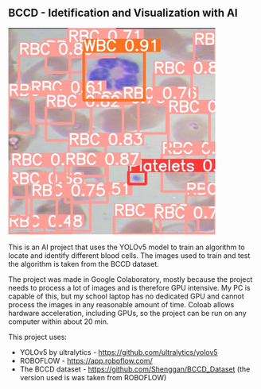 
## BCCD - Idetification and Visualization with AI
![Logo](./Project/example_img.jpg)

This is an AI project that uses the YOLOv5 model to train an algorithm to locate and identify different blood cells. The images used to train and test the algorithm is taken from the BCCD dataset.

The project was made in Google Colaboratory, mostly because the project needs to process a lot of images and is therefore GPU intensive. My PC is capable of this, but my school laptop has no dedicated GPU and cannot process the images in any reasonable amount of time. Coloab allows hardware acceleration, including GPUs, so the project can be run on any computer within about 20 min.

This project uses:
* YOLOv5 by ultralytics - https://github.com/ultralytics/yolov5
* ROBOFLOW - https://app.roboflow.com/
* The BCCD dataset - https://github.com/Shenggan/BCCD_Dataset (the version used is was taken from ROBOFLOW)
